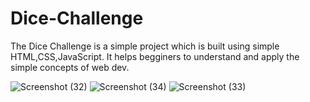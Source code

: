 # Dice-Challenge

The Dice Challenge is a simple project which is built using simple HTML,CSS,JavaScript. It helps begginers to understand and apply the simple concepts of web dev. 


![Screenshot (32)](https://user-images.githubusercontent.com/58509628/201511005-b0fa8b5d-3874-4f46-bb67-253e9e8b11ba.png)
![Screenshot (34)](https://user-images.githubusercontent.com/58509628/201511022-fd01c99f-7023-44c9-8a07-de629bdc7f26.png)
![Screenshot (33)](https://user-images.githubusercontent.com/58509628/201511031-0fe5c759-23b1-496e-b58d-2c8bb73a571b.png)
